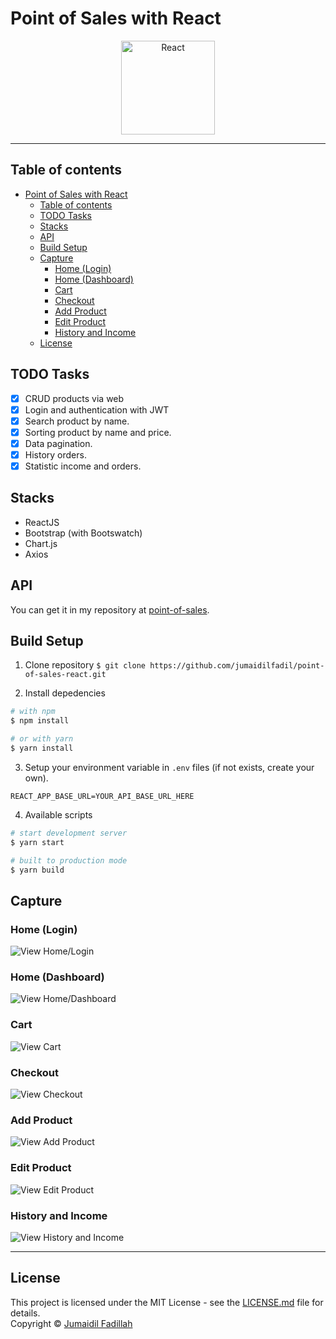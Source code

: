 # Point of Sales with React

<p align="center">
  <a href="https://reactjs.org/">
    <img title="React" src="https://upload.wikimedia.org/wikipedia/commons/thumb/a/a7/React-icon.svg/1200px-React-icon.svg.png" height="150" />
  </a>
</p>

---

## Table of contents

- [Point of Sales with React](#point-of-sales-with-react)
  - [Table of contents](#table-of-contents)
  - [TODO Tasks](#todo-tasks)
  - [Stacks](#stacks)
  - [API](#api)
  - [Build Setup](#build-setup)
  - [Capture](#capture)
    - [Home (Login)](#home-login)
    - [Home (Dashboard)](#home-dashboard)
    - [Cart](#cart)
    - [Checkout](#checkout)
    - [Add Product](#add-product)
    - [Edit Product](#edit-product)
    - [History and Income](#history-and-income)
  - [License](#license)

## TODO Tasks

- [x] CRUD products via web
- [x] Login and authentication with JWT
- [x] Search product by name.
- [x] Sorting product by name and price.
- [x] Data pagination.
- [x] History orders.
- [x] Statistic income and orders.

## Stacks

- ReactJS
- Bootstrap (with Bootswatch)
- Chart.js
- Axios

## API

You can get it in my repository at [point-of-sales](https://github.com/jumaidilfadil/point-of-sales).

## Build Setup

1. Clone repository
   `$ git clone https://github.com/jumaidilfadil/point-of-sales-react.git`

2. Install depedencies

```bash
# with npm
$ npm install

# or with yarn
$ yarn install
```

3. Setup your environment variable in `.env` files (if not exists, create your own).

```env
REACT_APP_BASE_URL=YOUR_API_BASE_URL_HERE

```

4. Available scripts

```bash
# start development server
$ yarn start

# built to production mode
$ yarn build
```

## Capture

### Home (Login)

![View Home/Login](https://raw.githubusercontent.com/jumaidilfadil/point-of-sales-react/master/screenshots/POS-Home_Login.png)

### Home (Dashboard)

![View Home/Dashboard](https://raw.githubusercontent.com/jumaidilfadil/point-of-sales-react/master/screenshots/POS-Home_Dashboard.png)

### Cart

![View Cart](https://raw.githubusercontent.com/jumaidilfadil/point-of-sales-react/master/screenshots/POS-Cart.png)

### Checkout

![View Checkout](https://raw.githubusercontent.com/jumaidilfadil/point-of-sales-react/master/screenshots/POS-Checkout.png)

### Add Product

![View Add Product](https://raw.githubusercontent.com/jumaidilfadil/point-of-sales-react/master/screenshots/POS-Add_Product_Form.png)

### Edit Product

![View Edit Product](https://raw.githubusercontent.com/jumaidilfadil/point-of-sales-react/master/screenshots/POS-Edit_Product_Form.png)

### History and Income

![View History and Income](https://raw.githubusercontent.com/jumaidilfadil/point-of-sales-react/master/screenshots/POS-History_and_Income.png)

---

## License

This project is licensed under the MIT License - see the [LICENSE.md](LICENSE) file for details.  
Copyright &copy; [Jumaidil Fadillah](https://github.com/jumaidilfadil)

